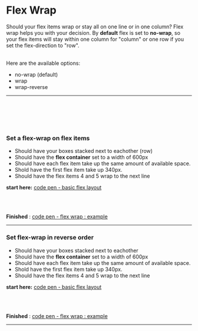 # Flex Wrap

Should your flex items wrap or stay all on one line or in one column?
Flex wrap helps you with your decision. By **default** flex is set to __no-wrap__, so your flex items will stay within one column for "column" or one row if you set the flex-direction to "row".

<br/>
Here are the available options: 

- no-wrap (default)
- wrap 
- wrap-reverse

<hr />
<br />
<br />

<br/>
<br/>

### Set a flex-wrap on flex items
- Should have your boxes stacked next to eachother (row)
- Should have the **flex container** set to a width of 600px
- Should have each flex item take up the same amount of available space.
- Shold have the first flex item take up 340px.
- Should have the flex items 4 and 5 wrap to the next line

**start here:** [code pen - basic flex layout ](https://codepen.io/wesduff/pen/GMvQmG)

<br />
<br />

**Finished** : [code pen - flex wrap : example ](https://codepen.io/wesduff/pen/rGJWgE)
<br />
<hr />


### Set flex-wrap in reverse order 
- Should have your boxes stacked next to eachother
- Should have the **flex container** set to a width of 600px
- Should have each flex item take up the same amount of available space.
- Shold have the first flex item take up 340px.
- Should have the flex items 4 and 5 wrap to the next line

**start here:** [code pen - basic flex layout ](https://codepen.io/wesduff/pen/GMvQmG)

<br />
<br />

**Finished** : [code pen - flex wrap : example ](https://codepen.io/wesduff/pen/QqQdjJ)
<br />
<hr />